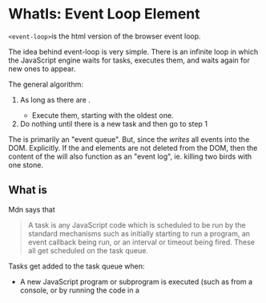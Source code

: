 # WhatIs: Event Loop Element

`<event-loop>`is the html version of the browser event loop.

The idea behind event-loop is very simple. There is an infinite loop in which the JavaScript engine waits for tasks, 
executes them, and waits again for new ones to appear.

The general algorithm:

1. As long as there are <tasks>.
   * Execute them, starting with the oldest one.
2. Do nothing until there is a new task and then go to step 1

The <event-loop> is primarily an "event queue". But, since the <event-loop> *writes* all events into the DOM. Explicitly.
If the <event> and <task> elements are not deleted from the DOM, then the content of the <event-loop> will also function
as an "event log", ie. killing two birds with one stone.
## What is <task>

Mdn says that 

 > A task is any JavaScript code which is scheduled to be run by the standard mechanisms such as initially starting to 
 >run a program, an event callback being run, or an interval or timeout being fired. These all get scheduled on the task queue.

Tasks get added to the task queue when:

* A new JavaScript program or subprogram is executed (such as from a console, or by running the code in a <script> element) directly.
* An event fires, adding the event's callback function to the task queue.
* A timeout or interval created with setTimeout() or setInterval() is reached, causing the corresponding callback to be added to the task queue.

each time `setTimeout()` is called it produce task,  which `<event-loop>` interprets into a <task> element. 

>That is, `<task>` is the html version of the task in the event loop of the browser.

### HowTo: create <task>
In order to create a <task> it is necessary to keep track of every call to `setTimeout()`. This is done quite simply. 
We store the original function in a global variable, and define our own logic.

```javascript
const setTimeoutOG = window.setTimeout;
window.setTimeout = function setTimeout(cb, ms) {
  const timeoutElement = makeTaskElement(cb, ms);
  timeoutElement && document.querySelector("event-loop").prepend(timeoutElement);
};
```

When a <task> element is created, attributes are defined that display basic setTimeout() information, as well as the creation 
time and the time when the element should be executed. This is necessary to keep track of the timeout and temporarily
execute it later. 

Since it is not possible to pass a function as an attribute value, but it is possible to pass its name. Before add an attribute 
you have to make sure the passed function is in global scope. Obviously, this fact establishes some restrictions on the function. 
For example, it is not possible to pass a function which is in the local scope. The reason is that if you interpret the 
element back into a function, it will be impossible to access the original function. 

Of course, we can pass a local function as an object property, but this has a disadvantage. When the page reloads the
html attributes will be saved but the property won't. Using the attributes we recreate the original `setTimeout()`.

```javascript
function makeTaskElement(cb, ms = 0) {   
  const el = document.createElement('task');     
  el.setAttribute(":created", Date.now());    
  el.setAttribute(":delay", ms);
  el.setAttribute(":start", Date.now() + ms); 
  const name = cb.name;
  if (window[name]) {       
    el.setAttribute(':cb', name);
    el.cb = cb;
    return el;
  } else {
    name ? console.warn("Unable to add local function", name, "to", el) :
      console.warn("Unable to add an anonymous function to", el)
  }
}
```
### HowTo: nested tasks

There are times when necessary to process a chain of functions. In this case you can make nested `<task>`s.

If such a chain should use arguments, we can pass them inside `<task>`. Using this approach, `<event-loop>` handles the 
original function (defined with the `:cb` attribute) using arguments and defines its result directly in `<task>` using the `:res` attribute.

```html
    <task :created="1631618374265" :delay="3000" :start="1631789839346" :cb="plus">
        <task :created="1631618374264" :delay="2000" :start="1631789839346" :cb=multiply>
            <task :created="1631618374262" :delay="1000" :start="1631789839346" :cb=divide>
                <int>6</int>
                <int>1</int>
            </task>
            <int>2</int>
            <int>5</int>
        </task>
        <int>3</int>
    </task>
```

Thi is the same as  

```javascript
 setTimeout(plus(3, setTimeout(multiply(2, 5, setTimeout(divide(6, 1),1000))), 2000), 3000);
```   

## WhatIs <event>


### How to create <event>


## How to make <event-loop>

To start processing <task> and <event> elements, <event-loop> uses the DOMContentLoaded event in its constructor, which 
ensures that the HTML has been fully loaded and parsed.  The :now attribute is also defined, which is used as a relative 
time point when parsing inner elements timestamps.

```javascript
class EventLoop extends FirstConnectedCallbackMixin {
  constructor() {
    super();
    document.addEventListener('DOMContentLoaded', () => {
      if (document.readyState === "loading") return;
      this.setAttribute(":now", Date.now());
      this.findNextTask();
    });
  }
  ...
}
```

To track the first addition of `<event-loop>` to the DOM, [firstConnectedCallback()](https://github.com/orstavik/JoiComponents/blob/a347a7151efe1733dfcfc83518595304eeda3ea9/book/chapter8_HowToMakeMixins/11_Pattern_FirstCallback.md)
is used instead of the traditional `connectedCallback()`. 

   - `this.active` - is used to define the active element and ensure that several elements are not processed at the same time.
   - `this.timer` - identifier `setTimeout()`.

The MutationObserver is used to track the addition of new items.  Each time a callback is triggered, `this.active` becomes
 true and `findNextTask()` is called.  

```javascript
  firstConnectedCallback() {
    this.active = false;
    this.timer = 0;
    const mo = new MutationObserver(mr => {
      if (this.active || !mr[0].addedNodes.length)
        return;
      this.active = true;
      this.findNextTask();
    });
    mo.observe(this, {childList: true});
    const eventLoopElement = document.querySelectorAll("event-loop");
    if (eventLoopElement.length > 1)
      throw new Error("There are two event-loop elements in the DOM at the same time");
    const parentElementTagNAme = eventLoopElement[0].parentNode.tagName;
    if (parentElementTagNAme !== "HEAD" && parentElementTagNAme !== "BODY")
      throw new Error("event-loop element is not either a direct child of either head or body element");
  }
```

The `findNextTask()` keeps track of all items that have been added and are waiting to execute or end a delay.

`<event> `elements have no delay and are processed immediately when `<task>` elements based on setTimeout so must pass a
 delay check (even if it is 0).

The pending `<task>` elements contain only those attributes which were defined at creation. Therefore, the main guideline
for waiting elements is the absence of `:started `attribute. 
In case the call time has not come yet, the original `setTimeout()` is called (which is stored in a global variable) 
to repeat the check at a suitable time.
When the element waits for its call time, a `:started` attribute is added that represents the start time of processing. 
 
```javascript
  findNextTask() {
    const eventLoop = document.querySelector("event-loop");
    const waitingEvent = document.querySelector('event-loop > event:not([\\:started]');
    if (waitingEvent)
      this.runTask(waitingEvent);
    let nonResolvedTask = [...document.querySelectorAll('task:not([\\:started]')].filter(task =>
      !task.hasAttribute(":started") && !task.children.length || !![...task?.children].filter(
        c => !c.hasAttribute(":started") && c.getAttribute(":start") > eventLoop.getAttribute(
        ":now")).length).pop();
    if (!nonResolvedTask)
      return this.active = false;
    const timeToWait = (parseInt(nonResolvedTask.getAttribute(':start')) || 0) - new Date().getTime();
    if (timeToWait <= 0) {
      this.runTask(nonResolvedTask);
    } else {
      this.timer = setTimeoutOG(() => this.findNextTask(), timeToWait);
      this.active = false;
    }
   }
```
After the end of the delay time, the item handled with `runTask()`.

//describe event

First of all, `runTask()` defined `this.active` as `true` and clears `this.timer`, which means starting to process the item.
 
 `<event>` is processed by `propagateEvent()`

Before the start of processing the `:started` attribute defined. It represents the time at which the handler function is active.
The processing of `<task>` depends on its type. If it is nested the processing done with `interpretTask()`, if not - `runTimer()`.

After the handler function executed the result of the execution obtained with `finishTask()`, the `:res` and `:finished`
 attributes defined. `:res` contains the result of the execution, `:finished `- the time the function finished. The next 
`findNextTask()` loop is also started.

```javascript
  finishTask(currentTask, data) {
    currentTask.setAttribute(":res", data);
    currentTask.setAttribute(":finished", Date.now());
    return this.findNextTask();
  }
```

`Promise.then()` is used to handle asynchronous functions. 
In addition, calls to asynchronous functions marked with `:async-started` and :`async-finished` attributes, which store
the start and end of the asynchronous operation.

```javascript
runTask(unresolvedTask) {
    this.active = true;
    if (this.timer)
      clearTimeout(this.timer);
    this.timer = 0;
    if (unresolvedTask?.tagName === "EVENT")
      propagateEvent(unresolvedTask);
    else {
      unresolvedTask.setAttribute(":started", Date.now());
      let res = unresolvedTask.children?.length ? this.interpretTask(unresolvedTask) : runTimer(unresolvedTask);
      typeof res?.then === 'function' ? res.then(data => {
        this.finishTask(unresolvedTask, data)
      }) : this.finishTask(unresolvedTask, res);
      let isAsync = !unresolvedTask.getAttribute(":res");
      let startedTimestamp = unresolvedTask.getAttribute(":started");
      if (isAsync && startedTimestamp) // if it has :started, but no :res, then it is :async-started.
        unresolvedTask.setAttribute(":async-started", startedTimestamp)
      if (isAsync)
        unresolvedTask.setAttribute(":async-finished", Date.now()); // if it has :res, then it is :finished :async-finished.  
    }
  }
```

The `interpretTask()` allows to retrieve the original function using its name from `:cb` attribute.  

`convertArguments()` function allows to correctly interpret string values into the type defined by the tag name of the 
internal elements. Calls the original function with interpreted arguments and defines `:res-type`, for next operations.

```javascript
  interpretTask(timeoutElement) {
    let cb;
    if (timeoutElement.getAttribute(":cb"))
      cb = window[timeoutElement.getAttribute(":cb")];
    const args = this.convertArguments(timeoutElement);
    if (!cb) return;
    let res = cb.call(null, args);
    if (!res) return timeoutElement.getAttribute(":res");
    timeoutElement.setAttribute(":res-type", timeoutElement.lastElementChild.tagName);
    return res;
  }

  convertArguments(timeoutElement, data) {
    let args = [...timeoutElement.children].map(child => {
      let textContent = child.textContent;
      let dataType = child.tagName;
      //3. process <str, <json, <int, <boolean, <float, <el>
      if (dataType === 'TASK') {
        textContent = child.getAttribute(':res');
        dataType = child.getAttribute(':res-type');
        if (!dataType) return console.warn(":res attribute specified without :res-type attribute in ", child)
      }
      if (dataType === 'STR')
        return textContent;
      if (dataType === 'JSON')
        return JSON.parse(textContent);
      if (dataType === 'INT')
        return Number.parseInt(textContent);
      if (dataType === 'BOOLEAN')
        return JSON.parse(textContent);
      if (dataType === 'FLOAT')
        return Number.parseFloat(textContent);
    });
    return args;
  }
```

Non nested `<task>` handles with `runTimer()`. It also retrieves the original function using its name from `:cb` attribute.  

```javascript
function runTimer(el) {
  let cb = el.cb || window[el.getAttribute(":cb")]
  if (!cb) return
  let res = cb.call(el);
  return res;
}
```

## References

1. [MDN: Using microtasks in JavaScript with queueMicrotask()](https://developer.mozilla.org/en-US/docs/Web/API/HTML_DOM_API/Microtask_guide)
